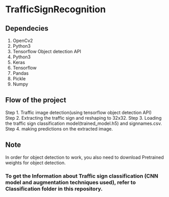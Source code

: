 # TrafficSignRecognition

## Dependecies
1. OpenCv2
2. Python3
3. Tensorflow Object detection API
4. Python3
5. Keras
6. Tensorflow
7. Pandas
8. Pickle
9. Numpy

## Flow of the project
Step 1. Traffic image detection(using tensorflow object detection API)  
Step 2. Extracting the traffic sign and reshaping to 32x32.
Step 3. Loading the traffic sign classification model(trained_model.h5) and signnames.csv.
Step 4. making predictions on the extracted image.

## Note
In order for object detection to work, you also need to download Pretrained weights for object detection.

### To get the Information about Traffic sign classification (CNN model and augmentation techniques used), refer to Classification folder in this repository.
